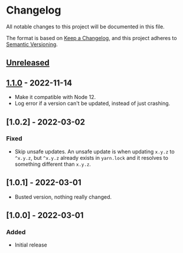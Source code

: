 # Changelog

All notable changes to this project will be documented in this file.

The format is based on [Keep a Changelog](https://keepachangelog.com/en/1.0.0/),
and this project adheres to [Semantic Versioning](https://semver.org/spec/v2.0.0.html).

## [Unreleased]

## [1.1.0] - 2022-11-14

- Make it compatible with Node 12.
- Log error if a version can't be updated, instead of just crashing.

## [1.0.2] - 2022-03-02

### Fixed

- Skip unsafe updates. An unsafe update is when updating `x.y.z` to `^x.y.z`, but `^x.y.z` already exists in `yarn.lock` and it resolves to something different than `x.y.z`.

## [1.0.1] - 2022-03-01

- Busted version, nothing really changed.

## [1.0.0] - 2022-03-01

### Added

- Initial release

[unreleased]: https://github.com/scinos/caretify/compare/v1.1.0...HEAD
[1.1.0]: https://github.com/scinos/caretify/compare/v1.0.1...v1.1.0
